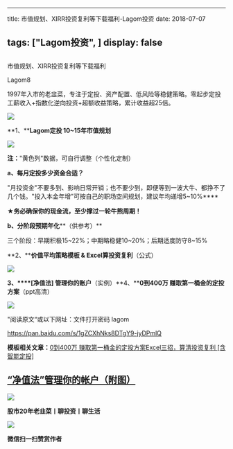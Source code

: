 
---
title:   市值规划、XIRR投资复利等下载福利-Lagom投资
date: 2018-07-07

tags: ["Lagom投资", ]
display: false
---


## 



市值规划、XIRR投资复利等下载福利




Lagom8




1997年入市的老韭菜，专注于定投、资产配置、低风险等稳健策略。零起步定投工薪收入+指数化逆向投资+超额收益策略，累计收益超25倍。




<img class="" data-copyright="0" data-ratio="0.05776173285198556" data-s="300,640" src="https://mmbiz.qpic.cn/mmbiz_png/ZB4WjgjLjJW3KtDibicU3BB1HNQ9lDS2M5oGRnchkNPRzYsc0Ua6CIu7rZH3vAficcBEPYHU9ZTPqkic1sicT8CaxQQ/640?wx_fmt=png" data-type="png" data-w="554" style=""/>

**1、****Lagom定投 10~15年市值规划**

<img class="" data-copyright="0" data-ratio="0.7100313479623824" data-s="300,640" src="https://mmbiz.qpic.cn/mmbiz_png/ZB4WjgjLjJWKrYeKfM5MUr4wSmklOTic0ibNqO8Pxj2NyaAcmf7iaHRKmPIn3ZStLTF8cLicjenMJoTyPIRGc9VK9A/640?wx_fmt=png" data-type="png" data-w="638" style=""/>

**注：**"黄色列"数据，可自行调整（个性化定制）

**a、每月定投多少资金合适？**

"月投资金"不要多到、影响日常开销；也不要少到，即便等到一波大牛、都挣不了几个钱。"投入本金年增"可按自己的职场空间规划，建议年均递增5~10%****

★**务必确保你的现金流，至少撑过一轮牛熊周期！**



**b、分阶段预期年化****（供参考）**

三个阶段：早期积极15~22%；中期略稳健10~20%；后期适度防守8~15%



**2、****价值平均策略模板 &amp;&nbsp;Excel算投资复利**（公式）

<img class="" data-copyright="0" data-ratio="0.45416666666666666" data-s="300,640" src="https://mmbiz.qpic.cn/mmbiz_png/ZB4WjgjLjJWKrYeKfM5MUr4wSmklOTic0u3u3SVqsycjoNoiaNm08QJKFia0wp5Uy3BiaHGgOwBCIpEALYUnN3wQpg/640?wx_fmt=png" data-type="png" data-w="480" style=""/>





**3、****[净值法] 管理你的账户**（实例）**4、****0到400万 赚取第一桶金的定投方案**（ppt高清）

<img class="" data-copyright="0" data-ratio="0.45" data-s="300,640" src="https://mmbiz.qpic.cn/mmbiz_png/ZB4WjgjLjJWKrYeKfM5MUr4wSmklOTic0kVbSjWtvCxjIhwx7YKhRydOMfpcM6icLu6oayMicx7nNKPVxYQ5Kg6xA/640?wx_fmt=png" data-type="png" data-w="400" style=""/>

"阅读原文“或以下网址：文件打开密码 lagom

https://pan.baidu.com/s/1gZCXhNks8DTgY9-jyDPmlQ





**模板相关文章：**[0到400万 赚取第一桶金的定投方案](http://mp.weixin.qq.com/s?__biz=MzI3MDQ2NjY2Mw==&amp;mid=2247483745&amp;idx=1&amp;sn=eeada2f92325a79c24856cd6d7820a96&amp;chksm=ead1ea69dda6637f77f99248bb668ca31642d26384979a15b2c385a8beaeb116e8bdae1bffac&amp;scene=21#wechat_redirect)[Excel三招，算清投资复利 [含智能定投]](http://mp.weixin.qq.com/s?__biz=MzI3MDQ2NjY2Mw==&amp;mid=2247483673&amp;idx=1&amp;sn=e20b4a16d3c5cf7302ca78466114fe66&amp;chksm=ead1ea11dda663077dc01daa82d11ef31de310d23c7d5e3ebefcbca006cbe65a096f194398a3&amp;scene=21#wechat_redirect)

## [“净值法”管理你的帐户（附图）](http://mp.weixin.qq.com/s?__biz=MzI3MDQ2NjY2Mw==&amp;mid=2247483659&amp;idx=1&amp;sn=9d58af07f5dd94ff747ff209f7772ea4&amp;chksm=ead1ea03dda66315bde14a6cea0de1e0f18ca0033f64c58e5b47b7f7d879948c2c271cf41928&amp;scene=21#wechat_redirect)

<img class="" data-copyright="0" data-ratio="0.05776173285198556" data-s="300,640" src="https://mmbiz.qpic.cn/mmbiz_png/ZB4WjgjLjJW3KtDibicU3BB1HNQ9lDS2M5oGRnchkNPRzYsc0Ua6CIu7rZH3vAficcBEPYHU9ZTPqkic1sicT8CaxQQ/640?wx_fmt=png" data-type="png" data-w="554"/>

**股市20年老韭菜丨聊投资丨聊生活**

<img class="" data-copyright="0" data-ratio="0.390625" data-s="300,640" src="https://mmbiz.qpic.cn/mmbiz_png/ZB4WjgjLjJW3KtDibicU3BB1HNQ9lDS2M5AHEoeiaz0dQ4NfIRjBMuXvyJn8dXWm7ftklb0xqheiaMia0zbkyMJiaKzA/640?wx_fmt=png" data-type="png" data-w="640" style=""/>


**微信扫一扫赞赏作者**















